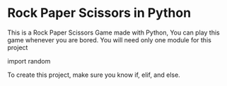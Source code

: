 # Rock Paper Scissors in Python
This is a Rock Paper Scissors Game made with Python, You can play this game whenever you are bored.
You will need only one module for this project

import random

To create this project, make sure you know if, elif, and else.

